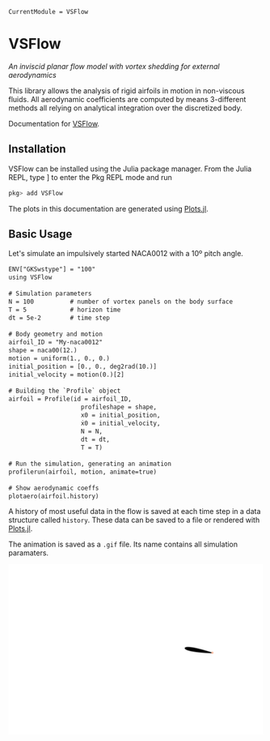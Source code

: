 ```@meta
CurrentModule = VSFlow
```

# VSFlow

*An inviscid planar flow model with vortex shedding for external aerodynamics*

This library allows the analysis of rigid airfoils in motion in non-viscous
fluids. All aerodynamic coefficients are computed by means 3-different methods all
relying on analytical integration over the discretized body.

Documentation for [VSFlow](https://github.com/yosinlpet/VSFlow.jl).

## Installation

VSFlow can be installed using the Julia package manager. From the Julia REPL, type ] to enter the Pkg REPL mode and run

```julia
pkg> add VSFlow
```
The plots in this documentation are generated using [Plots.jl](http://docs.juliaplots.org/latest/).

## Basic Usage

Let's simulate an impulsively started NACA0012 with a 10º pitch angle.

```@example startingnaca0012
ENV["GKSwstype"] = "100"
using VSFlow

# Simulation parameters
N = 100          # number of vortex panels on the body surface
T = 5            # horizon time
dt = 5e-2        # time step

# Body geometry and motion
airfoil_ID = "My-naca0012"
shape = naca00(12.)
motion = uniform(1., 0., 0.)
initial_position = [0., 0., deg2rad(10.)]
initial_velocity = motion(0.)[2]

# Building the `Profile` object
airfoil = Profile(id = airfoil_ID,
                    profileshape = shape,
                    x0 = initial_position,
                    ẋ0 = initial_velocity,
                    N = N,
                    dt = dt,
                    T = T)

# Run the simulation, generating an animation
profilerun(airfoil, motion, animate=true)

# Show aerodynamic coeffs
plotaero(airfoil.history)
```

A history of most useful data in the flow is saved at each time step in a data
structure called `history`. These data can be saved to a file or rendered with
[Plots.jl](http://docs.juliaplots.org/latest/).

The animation is saved as a `.gif` file. Its name contains all simulation
paramaters.

![Impulsively started NACA0012](assets/My-naca0012_np100_dt005_T5_dv001_eps001.gif)

